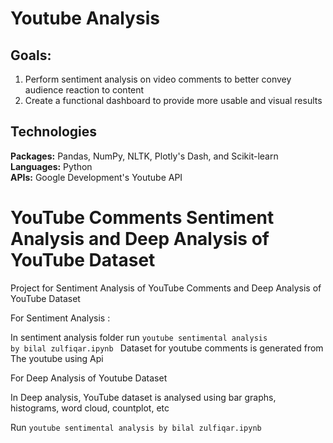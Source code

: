 # Youtube Analysis
## Goals: 
1. Perform sentiment analysis on video comments to better convey audience reaction to content 
2. Create a functional dashboard to provide more usable and visual results

## Technologies
**Packages:** Pandas, NumPy, NLTK, Plotly's Dash, and Scikit-learn <br>
**Languages:** Python <br>
**APIs:** Google Development's Youtube API <br>

# YouTube Comments Sentiment Analysis and Deep Analysis of YouTube Dataset
Project for Sentiment Analysis of YouTube Comments and Deep Analysis of YouTube Dataset

For Sentiment Analysis :

In sentiment analysis folder run <code>youtube sentimental analysis by bilal zulfiqar.ipynb </code>
Dataset for youtube comments is generated from The youtube using Api

For Deep Analysis of Youtube Dataset

In Deep analysis, YouTube dataset is analysed using bar graphs, histograms, word cloud, countplot, etc

Run <code>youtube sentimental analysis by bilal zulfiqar.ipynb </code>
